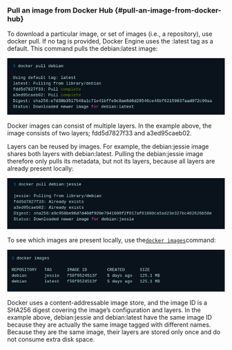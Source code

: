 ### Pull an image from Docker Hub {#pull-an-image-from-docker-hub}

To download a particular image, or set of images \(i.e., a repository\), use docker pull. If no tag is provided, Docker Engine uses the :latest tag as a default. This command pulls the debian:latest image:

![](/assets/import4.png)

Docker images can consist of multiple layers. In the example above, the image consists of two layers; fdd5d7827f33 and a3ed95caeb02.

Layers can be reused by images. For example, the debian:jessie image shares both layers with debian:latest. Pulling the debian:jessie image therefore only pulls its metadata, but not its layers, because all layers are already present locally:

![](/assets/pull.png)

To see which images are present locally, use the[`docker images`](https://docs.docker.com/engine/reference/commandline/images/)command:

![](/assets/pull2.png)



Docker uses a content-addressable image store, and the image ID is a SHA256 digest covering the image’s configuration and layers. In the example above, debian:jessie and debian:latest have the same image ID because they are actually the same image tagged with different names. Because they are the same image, their layers are stored only once and do not consume extra disk space.





